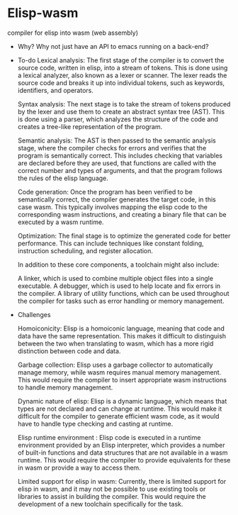 # Elisp-wasm
compiler for elisp into wasm (web assembly)
* Why?
Why not just have an API to emacs running on a back-end?
* To-do
    Lexical analysis: The first stage of the compiler is to convert the source code, written in elisp, into a stream of tokens. This is done using a lexical analyzer, also known as a lexer or scanner. The lexer reads the source code and breaks it up into individual tokens, such as keywords, identifiers, and operators.

    Syntax analysis: The next stage is to take the stream of tokens produced by the lexer and use them to create an abstract syntax tree (AST). This is done using a parser, which analyzes the structure of the code and creates a tree-like representation of the program.

    Semantic analysis: The AST is then passed to the semantic analysis stage, where the compiler checks for errors and verifies that the program is semantically correct. This includes checking that variables are declared before they are used, that functions are called with the correct number and types of arguments, and that the program follows the rules of the elisp language.

    Code generation: Once the program has been verified to be semantically correct, the compiler generates the target code, in this case wasm. This typically involves mapping the elisp code to the corresponding wasm instructions, and creating a binary file that can be executed by a wasm runtime.

    Optimization: The final stage is to optimize the generated code for better performance. This can include techniques like constant folding, instruction scheduling, and register allocation.
    
    In addition to these core components, a toolchain might also include:

    A linker, which is used to combine multiple object files into a single executable.
    A debugger, which is used to help locate and fix errors in the compiler.
    A library of utility functions, which can be used throughout the compiler for tasks such as error handling or memory management.
    
    

* Challenges


    Homoiconicity: Elisp is a homoiconic language, meaning that code and data have the same representation. This makes it difficult to distinguish between the two when translating to wasm, which has a more rigid distinction between code and data.

    Garbage collection: Elisp uses a garbage collector to automatically manage memory, while wasm requires manual memory management. This would require the compiler to insert appropriate wasm instructions to handle memory management.

    Dynamic nature of elisp: Elisp is a dynamic language, which means that types are not declared and can change at runtime. This would make it difficult for the compiler to generate efficient wasm code, as it would have to handle type checking and casting at runtime.

    Elisp runtime environment : Elisp code is executed in a runtime environment provided by an Elisp interpreter, which provides a number of built-in functions and data structures that are not available in a wasm runtime. This would require the compiler to provide equivalents for these in wasm or provide a way to access them.

    Limited support for elisp in wasm: Currently, there is limited support for elisp in wasm, and it may not be possible to use existing tools or libraries to assist in building the compiler. This would require the development of a new toolchain specifically for the task. 
    

    
